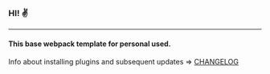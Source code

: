 ### HI! ✌️

---

#### This base webpack template for personal used.

Info about installing plugins and subsequent updates => [CHANGELOG](https://github.com/ZloyLis/Webpack-5-template-by-ZloyLis/blob/master/CHANGELOG.md)
